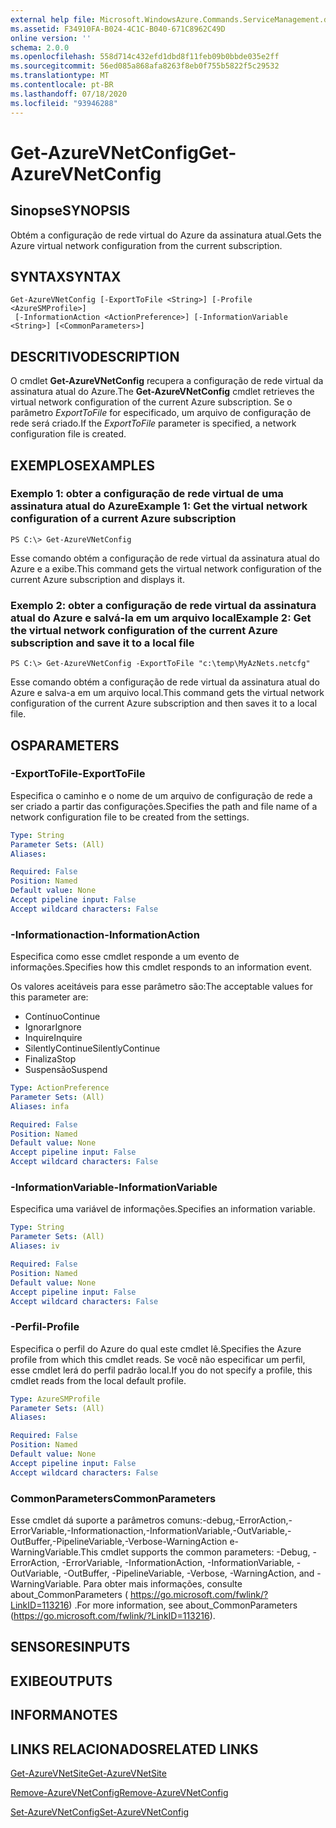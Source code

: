 ```yaml
---
external help file: Microsoft.WindowsAzure.Commands.ServiceManagement.dll-Help.xml
ms.assetid: F34910FA-B024-4C1C-B040-671C8962C49D
online version: ''
schema: 2.0.0
ms.openlocfilehash: 558d714c432efd1dbd8f11feb09b0bbde035e2ff
ms.sourcegitcommit: 56ed085a868afa8263f8eb0f755b5822f5c29532
ms.translationtype: MT
ms.contentlocale: pt-BR
ms.lasthandoff: 07/18/2020
ms.locfileid: "93946288"
---
```

# <span data-ttu-id="77d5a-101">Get-AzureVNetConfig</span><span class="sxs-lookup"><span data-stu-id="77d5a-101">Get-AzureVNetConfig</span></span>

## <span data-ttu-id="77d5a-102">Sinopse</span><span class="sxs-lookup"><span data-stu-id="77d5a-102">SYNOPSIS</span></span>
<span data-ttu-id="77d5a-103">Obtém a configuração de rede virtual do Azure da assinatura atual.</span><span class="sxs-lookup"><span data-stu-id="77d5a-103">Gets the Azure virtual network configuration from the current subscription.</span></span>

## <span data-ttu-id="77d5a-104">SYNTAX</span><span class="sxs-lookup"><span data-stu-id="77d5a-104">SYNTAX</span></span>

```
Get-AzureVNetConfig [-ExportToFile <String>] [-Profile <AzureSMProfile>]
 [-InformationAction <ActionPreference>] [-InformationVariable <String>] [<CommonParameters>]
```

## <span data-ttu-id="77d5a-105">DESCRITIVO</span><span class="sxs-lookup"><span data-stu-id="77d5a-105">DESCRIPTION</span></span>
<span data-ttu-id="77d5a-106">O cmdlet **Get-AzureVNetConfig** recupera a configuração de rede virtual da assinatura atual do Azure.</span><span class="sxs-lookup"><span data-stu-id="77d5a-106">The **Get-AzureVNetConfig** cmdlet retrieves the virtual network configuration of the current Azure subscription.</span></span>
<span data-ttu-id="77d5a-107">Se o parâmetro *ExportToFile* for especificado, um arquivo de configuração de rede será criado.</span><span class="sxs-lookup"><span data-stu-id="77d5a-107">If the *ExportToFile* parameter is specified, a network configuration file is created.</span></span>

## <span data-ttu-id="77d5a-108">EXEMPLOS</span><span class="sxs-lookup"><span data-stu-id="77d5a-108">EXAMPLES</span></span>

### <span data-ttu-id="77d5a-109">Exemplo 1: obter a configuração de rede virtual de uma assinatura atual do Azure</span><span class="sxs-lookup"><span data-stu-id="77d5a-109">Example 1: Get the virtual network configuration of a current Azure subscription</span></span>
```
PS C:\> Get-AzureVNetConfig
```

<span data-ttu-id="77d5a-110">Esse comando obtém a configuração de rede virtual da assinatura atual do Azure e a exibe.</span><span class="sxs-lookup"><span data-stu-id="77d5a-110">This command gets the virtual network configuration of the current Azure subscription and displays it.</span></span>

### <span data-ttu-id="77d5a-111">Exemplo 2: obter a configuração de rede virtual da assinatura atual do Azure e salvá-la em um arquivo local</span><span class="sxs-lookup"><span data-stu-id="77d5a-111">Example 2: Get the virtual network configuration of the current Azure subscription and save it to a local file</span></span>
```
PS C:\> Get-AzureVNetConfig -ExportToFile "c:\temp\MyAzNets.netcfg"
```

<span data-ttu-id="77d5a-112">Esse comando obtém a configuração de rede virtual da assinatura atual do Azure e salva-a em um arquivo local.</span><span class="sxs-lookup"><span data-stu-id="77d5a-112">This command gets the virtual network configuration of the current Azure subscription and then saves it to a local file.</span></span>

## <span data-ttu-id="77d5a-113">OS</span><span class="sxs-lookup"><span data-stu-id="77d5a-113">PARAMETERS</span></span>

### <span data-ttu-id="77d5a-114">-ExportToFile</span><span class="sxs-lookup"><span data-stu-id="77d5a-114">-ExportToFile</span></span>
<span data-ttu-id="77d5a-115">Especifica o caminho e o nome de um arquivo de configuração de rede a ser criado a partir das configurações.</span><span class="sxs-lookup"><span data-stu-id="77d5a-115">Specifies the path and file name of a network configuration file to be created from the settings.</span></span>

```yaml
Type: String
Parameter Sets: (All)
Aliases: 

Required: False
Position: Named
Default value: None
Accept pipeline input: False
Accept wildcard characters: False
```

### <span data-ttu-id="77d5a-116">-Informationaction</span><span class="sxs-lookup"><span data-stu-id="77d5a-116">-InformationAction</span></span>
<span data-ttu-id="77d5a-117">Especifica como esse cmdlet responde a um evento de informações.</span><span class="sxs-lookup"><span data-stu-id="77d5a-117">Specifies how this cmdlet responds to an information event.</span></span>

<span data-ttu-id="77d5a-118">Os valores aceitáveis para esse parâmetro são:</span><span class="sxs-lookup"><span data-stu-id="77d5a-118">The acceptable values for this parameter are:</span></span>

- <span data-ttu-id="77d5a-119">Contínuo</span><span class="sxs-lookup"><span data-stu-id="77d5a-119">Continue</span></span>
- <span data-ttu-id="77d5a-120">Ignorar</span><span class="sxs-lookup"><span data-stu-id="77d5a-120">Ignore</span></span>
- <span data-ttu-id="77d5a-121">Inquire</span><span class="sxs-lookup"><span data-stu-id="77d5a-121">Inquire</span></span>
- <span data-ttu-id="77d5a-122">SilentlyContinue</span><span class="sxs-lookup"><span data-stu-id="77d5a-122">SilentlyContinue</span></span>
- <span data-ttu-id="77d5a-123">Finaliza</span><span class="sxs-lookup"><span data-stu-id="77d5a-123">Stop</span></span>
- <span data-ttu-id="77d5a-124">Suspensão</span><span class="sxs-lookup"><span data-stu-id="77d5a-124">Suspend</span></span>

```yaml
Type: ActionPreference
Parameter Sets: (All)
Aliases: infa

Required: False
Position: Named
Default value: None
Accept pipeline input: False
Accept wildcard characters: False
```

### <span data-ttu-id="77d5a-125">-InformationVariable</span><span class="sxs-lookup"><span data-stu-id="77d5a-125">-InformationVariable</span></span>
<span data-ttu-id="77d5a-126">Especifica uma variável de informações.</span><span class="sxs-lookup"><span data-stu-id="77d5a-126">Specifies an information variable.</span></span>

```yaml
Type: String
Parameter Sets: (All)
Aliases: iv

Required: False
Position: Named
Default value: None
Accept pipeline input: False
Accept wildcard characters: False
```

### <span data-ttu-id="77d5a-127">-Perfil</span><span class="sxs-lookup"><span data-stu-id="77d5a-127">-Profile</span></span>
<span data-ttu-id="77d5a-128">Especifica o perfil do Azure do qual este cmdlet lê.</span><span class="sxs-lookup"><span data-stu-id="77d5a-128">Specifies the Azure profile from which this cmdlet reads.</span></span>
<span data-ttu-id="77d5a-129">Se você não especificar um perfil, esse cmdlet lerá do perfil padrão local.</span><span class="sxs-lookup"><span data-stu-id="77d5a-129">If you do not specify a profile, this cmdlet reads from the local default profile.</span></span>

```yaml
Type: AzureSMProfile
Parameter Sets: (All)
Aliases: 

Required: False
Position: Named
Default value: None
Accept pipeline input: False
Accept wildcard characters: False
```

### <span data-ttu-id="77d5a-130">CommonParameters</span><span class="sxs-lookup"><span data-stu-id="77d5a-130">CommonParameters</span></span>
<span data-ttu-id="77d5a-131">Esse cmdlet dá suporte a parâmetros comuns:-debug,-ErrorAction,-ErrorVariable,-Informationaction,-InformationVariable,-OutVariable,-OutBuffer,-PipelineVariable,-Verbose-WarningAction e-WarningVariable.</span><span class="sxs-lookup"><span data-stu-id="77d5a-131">This cmdlet supports the common parameters: -Debug, -ErrorAction, -ErrorVariable, -InformationAction, -InformationVariable, -OutVariable, -OutBuffer, -PipelineVariable, -Verbose, -WarningAction, and -WarningVariable.</span></span> <span data-ttu-id="77d5a-132">Para obter mais informações, consulte about_CommonParameters ( https://go.microsoft.com/fwlink/?LinkID=113216) .</span><span class="sxs-lookup"><span data-stu-id="77d5a-132">For more information, see about_CommonParameters (https://go.microsoft.com/fwlink/?LinkID=113216).</span></span>

## <span data-ttu-id="77d5a-133">SENSORES</span><span class="sxs-lookup"><span data-stu-id="77d5a-133">INPUTS</span></span>

## <span data-ttu-id="77d5a-134">EXIBE</span><span class="sxs-lookup"><span data-stu-id="77d5a-134">OUTPUTS</span></span>

## <span data-ttu-id="77d5a-135">INFORMA</span><span class="sxs-lookup"><span data-stu-id="77d5a-135">NOTES</span></span>

## <span data-ttu-id="77d5a-136">LINKS RELACIONADOS</span><span class="sxs-lookup"><span data-stu-id="77d5a-136">RELATED LINKS</span></span>

[<span data-ttu-id="77d5a-137">Get-AzureVNetSite</span><span class="sxs-lookup"><span data-stu-id="77d5a-137">Get-AzureVNetSite</span></span>](./Get-AzureVNetSite.md)

[<span data-ttu-id="77d5a-138">Remove-AzureVNetConfig</span><span class="sxs-lookup"><span data-stu-id="77d5a-138">Remove-AzureVNetConfig</span></span>](./Remove-AzureVNetConfig.md)

[<span data-ttu-id="77d5a-139">Set-AzureVNetConfig</span><span class="sxs-lookup"><span data-stu-id="77d5a-139">Set-AzureVNetConfig</span></span>](./Set-AzureVNetConfig.md)


